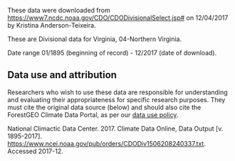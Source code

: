 
These data were downloaded from https://www7.ncdc.noaa.gov/CDO/CDODivisionalSelect.jsp# on 12/04/2017 by Kristina Anderson-Teixeira.

These are Divisional data for Virginia, 04-Northern Virginia. 

Date range 01/1895 (beginning of record) -  12/2017 (date of download). 

## Data use and attribution
Researchers who wish to use these data are responsible for understanding and evaluating their appropriateness for specific research purposes.  They must cite the original data source (below) and should also cite the ForestGEO Climate Data Portal, as per our [data use policy](https://github.com/forestgeo/Climate/blob/master/README.md#data-use-policy).

National Climactic Data Center.  2017.  Climate Data Online, Data Output [v. 1895-2017].  https://www.ncei.noaa.gov/pub/orders/CDODiv1506208240337.txt.  Accessed 2017-12.  
